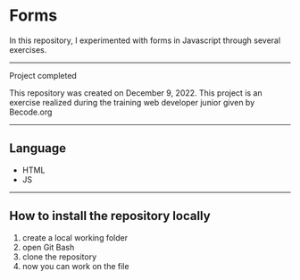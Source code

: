 # Forms

In this repository, I experimented with forms in Javascript through several exercises.

---

Project completed

This repository was created on December 9, 2022. This project is an exercise realized during the training web developer junior given by Becode.org

---

## Language

- HTML
- JS

---

## How to install the repository locally

1. create a local working folder
2. open Git Bash
3. clone the repository
4. now you can work on the file
